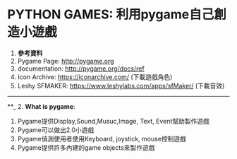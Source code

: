 # PYTHON GAMES: 利用pygame自己創造小遊戲

1. **參考資料**
 1. Pygame Page: http://pygame.org
 2. documentation: http://pygame.org/docs/ref
 3. Icon Archive: https://iconarchive.com/ (下載遊戲角色)
 4. Leshy SFMAKER: https://www.leshylabs.com/apps/sfMaker/ (下載音效)

------

**_ 2. **What is pygame**:
  1. Pygame提供Display,Sound,Musuc,Image, Text, Event幫助製作遊戲
  2. Pygame可以做出2.0小遊戲
  3. Pygame偵測使用者使用Keyboard, joystick, mouse控制遊戲
  4. Pygame提供許多內建的game objects來製作遊戲
